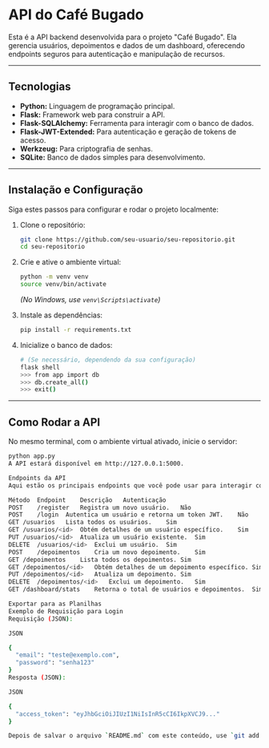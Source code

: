 # API do Café Bugado

Esta é a API backend desenvolvida para o projeto "Café Bugado". Ela gerencia usuários, depoimentos e dados de um dashboard, oferecendo endpoints seguros para autenticação e manipulação de recursos.

---

## Tecnologias

- **Python:** Linguagem de programação principal.
- **Flask:** Framework web para construir a API.
- **Flask-SQLAlchemy:** Ferramenta para interagir com o banco de dados.
- **Flask-JWT-Extended:** Para autenticação e geração de tokens de acesso.
- **Werkzeug:** Para criptografia de senhas.
- **SQLite:** Banco de dados simples para desenvolvimento.

---

## Instalação e Configuração

Siga estes passos para configurar e rodar o projeto localmente:

1.  Clone o repositório:
    ```bash
    git clone https://github.com/seu-usuario/seu-repositorio.git
    cd seu-repositorio
    ```

2.  Crie e ative o ambiente virtual:
    ```bash
    python -m venv venv
    source venv/bin/activate
    ```
    *(No Windows, use `venv\Scripts\activate`)*

3.  Instale as dependências:
    ```bash
    pip install -r requirements.txt
    ```

4.  Inicialize o banco de dados:
    ```bash
    # (Se necessário, dependendo da sua configuração)
    flask shell
    >>> from app import db
    >>> db.create_all()
    >>> exit()
    ```

---

## Como Rodar a API

No mesmo terminal, com o ambiente virtual ativado, inicie o servidor:

```bash
python app.py
A API estará disponível em http://127.0.0.1:5000.

Endpoints da API
Aqui estão os principais endpoints que você pode usar para interagir com a API:

Método	Endpoint	Descrição	Autenticação
POST	/register	Registra um novo usuário.	Não
POST	/login	Autentica um usuário e retorna um token JWT.	Não
GET	/usuarios	Lista todos os usuários.	Sim
GET	/usuarios/<id>	Obtém detalhes de um usuário específico.	Sim
PUT	/usuarios/<id>	Atualiza um usuário existente.	Sim
DELETE	/usuarios/<id>	Exclui um usuário.	Sim
POST	/depoimentos	Cria um novo depoimento.	Sim
GET	/depoimentos	Lista todos os depoimentos.	Sim
GET	/depoimentos/<id>	Obtém detalhes de um depoimento específico.	Sim
PUT	/depoimentos/<id>	Atualiza um depoimento.	Sim
DELETE	/depoimentos/<id>	Exclui um depoimento.	Sim
GET	/dashboard/stats	Retorna o total de usuários e depoimentos.	Sim

Exportar para as Planilhas
Exemplo de Requisição para Login
Requisição (JSON):

JSON

{
  "email": "teste@exemplo.com",
  "password": "senha123"
}
Resposta (JSON):

JSON

{
  "access_token": "eyJhbGciOiJIUzI1NiIsInR5cCI6IkpXVCJ9..."
}

Depois de salvar o arquivo `README.md` com este conteúdo, use `git add README.md`, `git commit` e `git push` para que a versão formatada apareça no seu repositório.